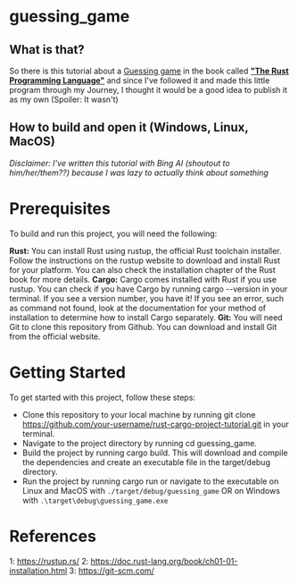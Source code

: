 # guessing_game

## What is that?
So there is this tutorial about a [Guessing game](https://doc.rust-lang.org/book/ch02-00-guessing-game-tutorial.html) in the book called [**"The Rust Programming Language"**](https://doc.rust-lang.org/book/) and since I've followed it and made this little program through my Journey, I thought it would be a good idea to publish it as my own (Spoiler: It wasn't)

## How to build and open it (Windows, Linux, MacOS)
*Disclaimer: I've written this tutorial with Bing AI (shoutout to him/her/them??) because I was lazy to actually think about something*

# Prerequisites

To build and run this project, you will need the following:

**Rust:** You can install Rust using rustup, the official Rust toolchain installer. Follow the instructions on the rustup website to download and install Rust for your platform. You can also check the installation chapter of the Rust book for more details.
**Cargo:** Cargo comes installed with Rust if you use rustup. You can check if you have Cargo by running cargo --version in your terminal. If you see a version number, you have it! If you see an error, such as command not found, look at the documentation for your method of installation to determine how to install Cargo separately.
**Git:** You will need Git to clone this repository from Github. You can download and install Git from the official website.

# Getting Started

To get started with this project, follow these steps:

- Clone this repository to your local machine by running git clone https://github.com/your-username/rust-cargo-project-tutorial.git in your terminal.
- Navigate to the project directory by running cd guessing_game.
- Build the project by running cargo build. This will download and compile the dependencies and create an executable file in the target/debug directory.
- Run the project by running cargo run or navigate to the executable on Linux and MacOS with ```./target/debug/guessing_game``` OR on Windows with ```.\target\debug\guessing_game.exe``` 

# References

1: https://rustup.rs/ 2: https://doc.rust-lang.org/book/ch01-01-installation.html 3: https://git-scm.com/
